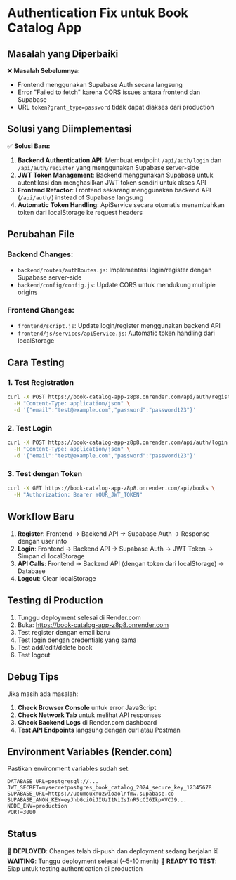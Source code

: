 # Authentication Fix untuk Book Catalog App

## Masalah yang Diperbaiki

❌ **Masalah Sebelumnya:**

- Frontend menggunakan Supabase Auth secara langsung
- Error "Failed to fetch" karena CORS issues antara frontend dan Supabase
- URL `token?grant_type=password` tidak dapat diakses dari production

## Solusi yang Diimplementasi

✅ **Solusi Baru:**

1. **Backend Authentication API**: Membuat endpoint `/api/auth/login` dan `/api/auth/register` yang menggunakan Supabase server-side
2. **JWT Token Management**: Backend menggunakan Supabase untuk autentikasi dan menghasilkan JWT token sendiri untuk akses API
3. **Frontend Refactor**: Frontend sekarang menggunakan backend API (`/api/auth/`) instead of Supabase langsung
4. **Automatic Token Handling**: ApiService secara otomatis menambahkan token dari localStorage ke request headers

## Perubahan File

### Backend Changes:

- `backend/routes/authRoutes.js`: Implementasi login/register dengan Supabase server-side
- `backend/config/config.js`: Update CORS untuk mendukung multiple origins

### Frontend Changes:

- `frontend/script.js`: Update login/register menggunakan backend API
- `frontend/js/services/apiService.js`: Automatic token handling dari localStorage

## Cara Testing

### 1. Test Registration

```bash
curl -X POST https://book-catalog-app-z8p8.onrender.com/api/auth/register \
  -H "Content-Type: application/json" \
  -d '{"email":"test@example.com","password":"password123"}'
```

### 2. Test Login

```bash
curl -X POST https://book-catalog-app-z8p8.onrender.com/api/auth/login \
  -H "Content-Type: application/json" \
  -d '{"email":"test@example.com","password":"password123"}'
```

### 3. Test dengan Token

```bash
curl -X GET https://book-catalog-app-z8p8.onrender.com/api/books \
  -H "Authorization: Bearer YOUR_JWT_TOKEN"
```

## Workflow Baru

1. **Register**: Frontend → Backend API → Supabase Auth → Response dengan user info
2. **Login**: Frontend → Backend API → Supabase Auth → JWT Token → Simpan di localStorage
3. **API Calls**: Frontend → Backend API (dengan token dari localStorage) → Database
4. **Logout**: Clear localStorage

## Testing di Production

1. Tunggu deployment selesai di Render.com
2. Buka: https://book-catalog-app-z8p8.onrender.com
3. Test register dengan email baru
4. Test login dengan credentials yang sama
5. Test add/edit/delete book
6. Test logout

## Debug Tips

Jika masih ada masalah:

1. **Check Browser Console** untuk error JavaScript
2. **Check Network Tab** untuk melihat API responses
3. **Check Backend Logs** di Render.com dashboard
4. **Test API Endpoints** langsung dengan curl atau Postman

## Environment Variables (Render.com)

Pastikan environment variables sudah set:

```
DATABASE_URL=postgresql://...
JWT_SECRET=mysecretpostgres_book_catalog_2024_secure_key_12345678
SUPABASE_URL=https://uoumouxnuzwioaolnfmw.supabase.co
SUPABASE_ANON_KEY=eyJhbGciOiJIUzI1NiIsInR5cCI6IkpXVCJ9...
NODE_ENV=production
PORT=3000
```

## Status

🚀 **DEPLOYED**: Changes telah di-push dan deployment sedang berjalan
⏳ **WAITING**: Tunggu deployment selesai (~5-10 menit)
🧪 **READY TO TEST**: Siap untuk testing authentication di production
